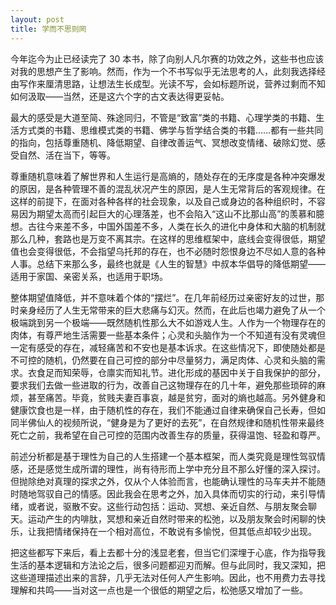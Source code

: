 ```yaml
---
layout: post
title: 学而不思则罔
---
```


今年迄今为止已经读完了 30 本书，除了向别人凡尔赛的功效之外，这些书也应该对我的思想产生了影响。然而，作为一个不书写似乎无法思考的人，此刻我选择经由写作来厘清思路，让想法生长成型。光读不写，会如标题所说，营养过剩而不知如何汲取——当然，还是这六个字的古文表达得更妥帖。

最大的感受是大道至简、殊途同归，不管是“致富”类的书籍、心理学类的书籍、生活方式类的书籍、思维模式类的书籍、佛学与哲学结合类的书籍……都有一些共同的指向，包括尊重随机、降低期望、自律改善运气、冥想改变情绪、破除幻觉、感受自然、活在当下，等等。

尊重随机意味着了解世界和人生运行是高熵的，随处存在的无序度是各种冲突爆发的原因，是各种管理不善的混乱状况产生的原因，是人生无常背后的客观规律。在这样的前提下，在面对各种各样的社会现象，以及自己或身边的各种组织时，不容易因为期望太高而引起巨大的心理落差，也不会陷入“这山不比那山高”的羡慕和臆想。古往今来差不多，中国外国差不多，人类在长久的进化中身体和大脑的机制就那么几种，套路也是万变不离其宗。在这样的思维框架中，底线会变得很低，期望值也会变得很低，不会指望乌托邦的存在，也不必随时怨恨身边不尽如人意的各种人事。总结下来那么多，最终也就是《人生的智慧》中叔本华倡导的降低期望——适用于家国、亲密关系，也适用于职场。

整体期望值降低，并不意味着个体的“摆烂”。在几年前经历过亲密好友的过世，那时亲身经历了人生无常带来的巨大悲痛与幻灭。然而，在此后也竭力避免了从一个极端跳到另一个极端——既然随机性那么大不如游戏人生。人作为一个物理存在的肉体，有尊严地生活需要一些基本条件；心灵和头脑作为一个不知道有没有灵魂但一定有感受的存在，减轻痛苦和不安也是基本诉求。在这些情况下，即使随处都是不可控的随机，仍然要在自己可控的部分中尽量努力，满足肉体、心灵和头脑的需求。衣食足而知荣辱，仓廪实而知礼节。进化形成的基因中关于自我保护的部分，要求我们去做一些进取的行为，改善自己这物理存在的几十年，避免那些琐碎的麻烦，甚至痛苦。毕竟，贫贱夫妻百事哀，越是贫穷，面对的熵也越高。另外健身和健康饮食也是一样，由于随机性的存在，我们不能通过自律来确保自己长寿，但如同半佛仙人的视频所说，“健身是为了更好的去死”，在自然规律和随机性带来最终死亡之前，我希望在自己可控的范围内改善生存的质量，获得温饱、轻盈和尊严。

前述分析都是基于理性为自己的人生搭建一个基本框架，而人类究竟是理性驾驭情感，还是感觉生成所谓的理性，尚有待形而上学中充分且不那么好懂的深入探讨。但抛除绝对真理的探求之外，仅从个人体验而言，也能确认理性的马车夫并不能随时随地驾驭自己的情感。因此我会在思考之外，加入具体而切实的行动，来引导情绪，或者说，驱散不安。这些行动包括：运动、冥想、亲近自然、与朋友聚会聊天。运动产生的内啡肽，冥想和亲近自然时带来的松弛，以及朋友聚会时闲聊的快乐，让我把情绪保持在一个相对高位，不敢说有多愉悦，但其低点却较少出现。

把这些都写下来后，看上去都十分的浅显老套，但当它们深埋于心底，作为指导我生活的基本逻辑和方法论之后，很多问题都迎刃而解。但与此同时，我又深知，把这些道理描述出来的言辞，几乎无法对任何人产生影响。因此，也不用费力去寻找理解和共鸣——当对这一点也是一个很低的期望之后，松弛感又增加了一些。
